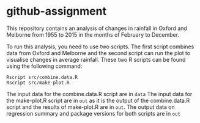 # github-assignment

This repository contains an analysis of changes in rainfall in Oxford and Melborne from 1955 to 2015 in the months of February to December.

To run this analysis, you need to use two scripts. The first script combines data from Oxford and Melborne and the second script can run the plot to visualise changes in average rainfall. These two R scripts can be found using the following command:

```
Rscript src/combine.data.R
Rscript src/make-plot.R
```

The input data for the combine.data.R script are in `data`
The input data for the make-plot.R script are in `out` as it is the output of the combine.data.R script
and the results of make-plot.R are in `out`.
The output data on regression summary and package versions for both scripts are in `out`

